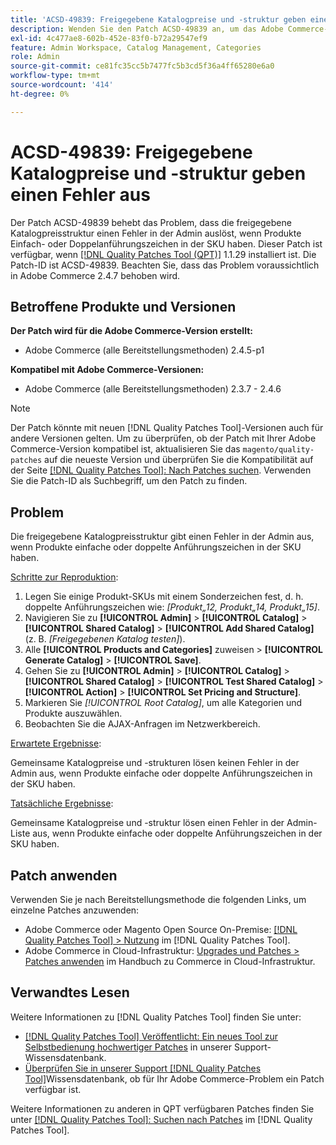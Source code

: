```yaml
---
title: 'ACSD-49839: Freigegebene Katalogpreise und -struktur geben einen Fehler aus'
description: Wenden Sie den Patch ACSD-49839 an, um das Adobe Commerce-Problem zu beheben, bei dem die freigegebene Katalogpreisstruktur einen Fehler in der Admin auslöst, wenn Produkte Einzel- oder Doppelanführungszeichen in der SKU haben.
exl-id: 4c477ae8-602b-452e-83f0-b72a29547ef9
feature: Admin Workspace, Catalog Management, Categories
role: Admin
source-git-commit: ce81fc35cc5b7477fc5b3cd5f36a4ff65280e6a0
workflow-type: tm+mt
source-wordcount: '414'
ht-degree: 0%

---
```


# ACSD-49839: Freigegebene Katalogpreise und -struktur geben einen Fehler aus

Der Patch ACSD-49839 behebt das Problem, dass die freigegebene Katalogpreisstruktur einen Fehler in der Admin auslöst, wenn Produkte Einfach- oder Doppelanführungszeichen in der SKU haben. Dieser Patch ist verfügbar, wenn [[!DNL Quality Patches Tool (QPT)]](/help/announcements/adobe-commerce-announcements/magento-quality-patches-released-new-tool-to-self-serve-quality-patches.md) 1.1.29 installiert ist. Die Patch-ID ist ACSD-49839. Beachten Sie, dass das Problem voraussichtlich in Adobe Commerce 2.4.7 behoben wird.

## Betroffene Produkte und Versionen

**Der Patch wird für die Adobe Commerce-Version erstellt:**

* Adobe Commerce (alle Bereitstellungsmethoden) 2.4.5-p1

**Kompatibel mit Adobe Commerce-Versionen:**

* Adobe Commerce (alle Bereitstellungsmethoden) 2.3.7 - 2.4.6

>[!NOTE]
>
>Der Patch könnte mit neuen [!DNL Quality Patches Tool]-Versionen auch für andere Versionen gelten. Um zu überprüfen, ob der Patch mit Ihrer Adobe Commerce-Version kompatibel ist, aktualisieren Sie das `magento/quality-patches` auf die neueste Version und überprüfen Sie die Kompatibilität auf der Seite [[!DNL Quality Patches Tool]: Nach Patches suchen](https://experienceleague.adobe.com/tools/commerce-quality-patches/index.html). Verwenden Sie die Patch-ID als Suchbegriff, um den Patch zu finden.

## Problem

Die freigegebene Katalogpreisstruktur gibt einen Fehler in der Admin aus, wenn Produkte einfache oder doppelte Anführungszeichen in der SKU haben.

<u>Schritte zur Reproduktion</u>:

1. Legen Sie einige Produkt-SKUs mit einem Sonderzeichen fest, d. h. doppelte Anführungszeichen wie:
   *[Produkt„12, Produkt„14, Produkt„15]*.
1. Navigieren Sie zu **[!UICONTROL Admin]** > **[!UICONTROL Catalog]** > **[!UICONTROL Shared Catalog]** > **[!UICONTROL Add Shared Catalog]** (z. B. *[Freigegebenen Katalog testen]*).
1. Alle **[!UICONTROL Products and Categories]** zuweisen > **[!UICONTROL Generate Catalog]** > **[!UICONTROL Save]**.
1. Gehen Sie zu **[!UICONTROL Admin]** > **[!UICONTROL Catalog]** > **[!UICONTROL Shared Catalog]** > **[!UICONTROL Test Shared Catalog]** > **[!UICONTROL Action]** > **[!UICONTROL Set Pricing and Structure]**.
1. Markieren Sie *[!UICONTROL Root Catalog]*, um alle Kategorien und Produkte auszuwählen.
1. Beobachten Sie die AJAX-Anfragen im Netzwerkbereich.

<u>Erwartete Ergebnisse</u>:

Gemeinsame Katalogpreise und -strukturen lösen keinen Fehler in der Admin aus, wenn Produkte einfache oder doppelte Anführungszeichen in der SKU haben.

<u>Tatsächliche Ergebnisse</u>:

Gemeinsame Katalogpreise und -struktur lösen einen Fehler in der Admin-Liste aus, wenn Produkte einfache oder doppelte Anführungszeichen in der SKU haben.

## Patch anwenden

Verwenden Sie je nach Bereitstellungsmethode die folgenden Links, um einzelne Patches anzuwenden:

* Adobe Commerce oder Magento Open Source On-Premise: [[!DNL Quality Patches Tool] > Nutzung](https://experienceleague.adobe.com/docs/commerce-operations/tools/quality-patches-tool/usage.html) im [!DNL Quality Patches Tool].
* Adobe Commerce in Cloud-Infrastruktur: [Upgrades und Patches > Patches anwenden](https://experienceleague.adobe.com/docs/commerce-cloud-service/user-guide/develop/upgrade/apply-patches.html) im Handbuch zu Commerce in Cloud-Infrastruktur.

## Verwandtes Lesen

Weitere Informationen zu [!DNL Quality Patches Tool] finden Sie unter:

* [[!DNL Quality Patches Tool] Veröffentlicht: Ein neues Tool zur Selbstbedienung hochwertiger Patches](/help/announcements/adobe-commerce-announcements/magento-quality-patches-released-new-tool-to-self-serve-quality-patches.md) in unserer Support-Wissensdatenbank.
* [Überprüfen Sie in unserer Support [!DNL Quality Patches Tool]](/help/support-tools/patches-available-in-qpt-tool/check-patch-for-magento-issue-with-magento-quality-patches.md)Wissensdatenbank, ob für Ihr Adobe Commerce-Problem ein Patch verfügbar ist.

Weitere Informationen zu anderen in QPT verfügbaren Patches finden Sie unter [[!DNL Quality Patches Tool]: Suchen nach Patches](https://experienceleague.adobe.com/tools/commerce-quality-patches/index.html) im [!DNL Quality Patches Tool].
